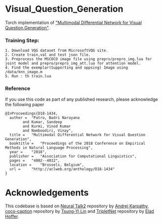 # Visual_Question_Generation

Torch implementation of ["Multimodal Differential Network for Visual Question Generation"](https://arxiv.org/pdf/1808.03986).
### Training Step:

    1. Download VQG dataset from MicrosoftVQG site.
    2. Create train,val and test json file.
    3. Preprocess the MSCOCO image file using prepro/prepro_img.lua for joint model and prepro/prepro_img_att.lua for attention model.
    4. Find the exemplar(Supporting and oppsing) Image using /data/knn_image.m
    5. Run : th train.lua
    
 
### Reference

If you use this code as part of any published research, please acknowledge the following paper

```
@InProceedings{D18-1434,
  author = 	"Patro, Badri Narayana
		and Kumar, Sandeep
		and Kurmi, Vinod Kumar
		and Namboodiri, Vinay",
  title = 	"Multimodal Differential Network for Visual Question Generation",
  booktitle = 	"Proceedings of the 2018 Conference on Empirical Methods in Natural Language Processing",
  year = 	"2018",
  publisher = 	"Association for Computational Linguistics",
  pages = 	"4002--4012",
  location = 	"Brussels, Belgium",
  url = 	"http://aclweb.org/anthology/D18-1434"
}
```
    
    
# Acknowledgements    
This codebase is based on [Neural Talk2](https://github.com/karpathy/neuraltalk2) repository by [Andrej Karpathy](https://github.com/karpathy), [coco-caption](https://github.com/tylin/coco-caption) repository by [Tsung-Yi Lin](https://github.com/tylin) and [TripletNet](https://github.com/eladhoffer/TripletNet) repository by [Elad Hoffer](https://github.com/eladhoffer).

